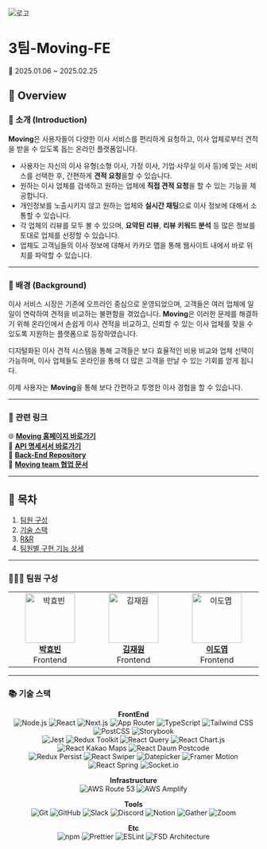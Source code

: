 ![로고](https://www.moving.wiki/_next/static/media/logo-icon-text.a208f1f3.svg)</br>
# 3팀-Moving-FE</br>
📅 2025.01.06 ~ 2025.02.25 </br>

## 📣 Overview

### 📖 소개 (Introduction)

**Moving**은 사용자들이 다양한 이사 서비스를 편리하게 요청하고, 이사 업체로부터 견적을 받을 수 있도록 돕는 온라인 플랫폼입니다. 
- 사용자는 자신의 이사 유형(소형 이사, 가정 이사, 기업·사무실 이사 등)에 맞는 서비스를 선택한 후, 간편하게 **견적 요청**을할 수 있습니다.
- 원하는 이사 업체를 검색하고 원하는 업체에 **직접 견적 요청**을 할 수 있는 기능을 제공합니다.
- 개인정보를 노출시키지 않고 원하는 업체와 **실시간 채팅**으로 이사 정보에 대해서 소통할 수 있습니다.
- 각 업체의 리뷰를 모두 볼 수 있으며, **요약된 리뷰**, **리뷰 키워드 분석** 등 많은 정보를 토대로 업체를 선정할 수 있습니다.
- 업체도 고객님들의 이사 정보에 대해서 카카오 맵을 통해 웹사이트 내에서 바로 위치를 파악할 수 있습니다.

---

### 🚚 배경 (Background)

이사 서비스 시장은 기존에 오프라인 중심으로 운영되었으며, 고객들은 여러 업체에 일일이 연락하여 견적을 비교하는 불편함을 겪었습니다. **Moving**은 이러한 문제를 해결하기 위해 온라인에서 손쉽게 이사 견적을 비교하고, 신뢰할 수 있는 이사 업체를 찾을 수 있도록 지원하는 플랫폼으로 등장하였습니다.</br>

디지털화된 이사 견적 시스템을 통해 고객들은 보다 효율적인 비용 비교와 업체 선택이 가능하며, 이사 업체들도 온라인을 통해 더 많은 고객을 만날 수 있는 기회를 얻게 됩니다.

이제 사용자는 **Moving**을 통해 보다 간편하고 투명한 이사 경험을 할 수 있습니다.

---

### 🔗 관련 링크

🌐 <b>[Moving 홈페이지 바로가기](https://www.moving.wiki/)</b></br>
📄 <b>[API 명세서서 바로가기](https://backend.moving.wiki/api-docs)</b></br>
📂 <b>[Back-End Repository](https://github.com/FS2-Part4-Team3/2-Moving-3-BE)</b></br>
📘 <b>[Moving team 협업 문서](https://pleasant-fireplant-a76.notion.site/TEAM-3-168070c8d1ed8087ac90e2bb7c77af8d?pvs=4)</b></br>

---

## 🔎 목차

1. [팀원 구성](#-팀원-구성)
2. [기술 스택](#-기술-스택)
3. [R&R](#rr)
4. [팀원별 구현 기능 상세](#팀원별-구현-기능-상세)

---

### 👨‍👨‍👧 팀원 구성

<div align=center>
<table>
  <tr>
    <td align="center" width="200">
      <a href="https://github.com/hyobiin9">
        <img src="https://avatars.githubusercontent.com/u/176696485?v=4" alt="박효빈" width="100" />
        <br />
        <b>박효빈</b>  
      </a>
      <br />
      Frontend
    </td>
    <td align="center" width="200">
      <a href="https://github.com/galaxy-78">
        <img src="https://avatars.githubusercontent.com/u/81586230?v=4" alt="김재원" width="100" />
        <br />
        <b>김재원</b>
      </a>
      <br />
      Frontend
    </td>
    <td align="center" width="200">
      <a href="https://github.com/LDY981212">
        <img src="https://avatars.githubusercontent.com/u/134135615?v=4" alt="이도엽" width="100" />
        <br />
        <b>이도엽</b>
      </a>
      <br />
      Frontend
    </td>
  </tr>
</table>
</div>

---
### 📚 기술 스택

<div align=center>

**FrontEnd** <br>
![Node.js](https://img.shields.io/badge/Node.js-68A063?style=flat&logo=node.js&logoColor=white)
![React](https://img.shields.io/badge/React-087EA4?style=flat&logo=react&logoColor=white)
![Next.js](https://img.shields.io/badge/Next.js-000000?style=flat&logo=next.js&logoColor=white)
![App Router](https://img.shields.io/badge/App%20Router-5A67D8?style=flat&logo=architect&logoColor=white)
![TypeScript](https://img.shields.io/badge/TypeScript-3178C6?style=flat&logo=TypeScript&logoColor=white)
![Tailwind CSS](https://img.shields.io/badge/Tailwind_CSS-0F172A?style=flat&logo=TailwindCSS&logoColor=06B6D4)
![PostCSS](https://img.shields.io/badge/PostCSS-DD3A0A?style=flat&logo=postcss&logoColor=white)
![Storybook](https://img.shields.io/badge/Storybook-FF4785?style=flat&logo=Storybook&logoColor=white) <br>
![Jest](https://img.shields.io/badge/Jest-C21325?style=flat&logo=jest&logoColor=white)
![Redux Toolkit](https://img.shields.io/badge/Redux%20Toolkit-764ABC?style=flat&logo=redux&logoColor=white)
![React Query](https://img.shields.io/badge/React%20Query-FF4154?style=flat&logo=reactquery&logoColor=white)
![React Chart.js](https://img.shields.io/badge/React%20Chart.js-FF6384?style=flat&logo=chartdotjs&logoColor=white)
![React Kakao Maps](https://img.shields.io/badge/React%20Kakao%20Maps-FFCD00?style=flat&logo=kakaotalk&logoColor=black)
![React Daum Postcode](https://img.shields.io/badge/React%20Daum%20Postcode-0052CC?style=flat&logo=googlemaps&logoColor=white) <br>
![Redux Persist](https://img.shields.io/badge/Redux%20Persist-764ABC?style=flat&logo=redux&logoColor=white)
![React Swiper](https://img.shields.io/badge/React%20Swiper-6332F6?style=flat&logo=swiper&logoColor=white)
![Datepicker](https://img.shields.io/badge/Datepicker-4CAF50?style=flat&logo=architect&logoColor=white)
![Framer Motion](https://img.shields.io/badge/Framer%20Motion-0055FF?style=flat&logo=framer&logoColor=white)
![React Spring](https://img.shields.io/badge/React%20Spring-F26B00?style=flat&logo=reactspring&logoColor=white)
![Socket.io](https://img.shields.io/badge/Socket.io-4E4E4E?style=flat&logo=Socket.io&logoColor=white)


**Infrastructure** <br>
![AWS Route 53](https://img.shields.io/badge/AWS%20Route%2053-232F3E?style=flat&logo=amazonaws&logoColor=FF9900)
![AWS Amplify](https://img.shields.io/badge/AWS%20Amplify-FF9900?style=flat&logo=awsamplify&logoColor=white)

**Tools** <br>
![Git](https://img.shields.io/badge/Git-F05032?style=flat&logo=Git&logoColor=white)
![GitHub](https://img.shields.io/badge/GitHub-181717?style=flat&logo=github&logoColor=white)
![Slack](https://img.shields.io/badge/Slack-4A154B?style=flat&logo=slack&logoColor=white)
![Discord](https://img.shields.io/badge/Discord-5865F2?style=flat&logo=discord&logoColor=white)
![Notion](https://img.shields.io/badge/Notion-000000?style=flat&logo=notion&logoColor=white)
![Gather](https://img.shields.io/badge/Gather-3A2EDE?style=flat&logo=gather&logoColor=white)
![Zoom](https://img.shields.io/badge/Zoom-0B5CFF?style=flat&logo=Zoom&logoColor=white)

**Etc** <br>
![npm](https://img.shields.io/badge/npm-CB3837?style=flat&logo=npm&logoColor=black)
![Prettier](https://img.shields.io/badge/Prettier-F7B93E?style=flat&logo=Prettier&logoColor=black)
![ESLint](https://img.shields.io/badge/ESLint-4B32C3?style=flat&logo=ESLint&logoColor=white)
![FSD Architecture](https://img.shields.io/badge/FSD%20Architecture-white?style=flat&logo=architect&logoColor=black)

</div>

